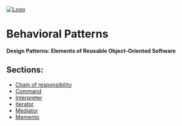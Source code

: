 [![Logo](https://raw.githubusercontent.com/ogycode/DesignPatterns/master/merch/logoBehavioralPatterns.jpg)](https://github.com/ogycode/DesignPatterns/tree/master/src/BehavioralPatterns)

# Behavioral Patterns
**Design Patterns: Elements of Reusable Object-Oriented Software**

## Sections:
 - [Chain of responsibility](https://github.com/ogycode/DesignPatterns/blob/master/src/BehavioralPatterns/ChainOfResponsibility)
 - [Command](https://github.com/ogycode/DesignPatterns/blob/master/src/BehavioralPatterns/Command)
 - [Interpreter](https://github.com/ogycode/DesignPatterns/blob/master/src/BehavioralPatterns/Interpreter)
 - [Iterator](https://github.com/ogycode/DesignPatterns/blob/master/src/BehavioralPatterns/Iterator)
 - [Mediator](https://github.com/ogycode/DesignPatterns/blob/master/src/BehavioralPatterns/Mediator)
 - [Memento](https://github.com/ogycode/DesignPatterns/blob/master/src/BehavioralPatterns/Memento)